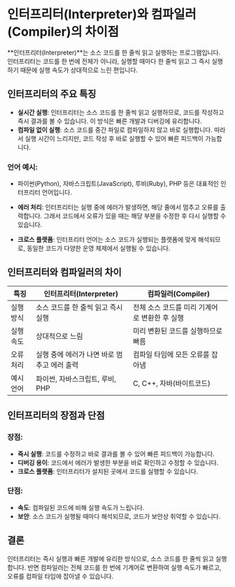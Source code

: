 # 인터프리터(Interpreter)와 컴파일러(Compiler)의 차이점

**인터프리터(Interpreter)**는 소스 코드를 한 줄씩 읽고 실행하는 프로그램입니다. 인터프리터는 코드를 한 번에 전체가 아니라, 실행할 때마다 한 줄씩 읽고 그 즉시 실행하기 때문에 실행 속도가 상대적으로 느린 편입니다.

## 인터프리터의 주요 특징

- **실시간 실행**: 인터프리터는 소스 코드를 한 줄씩 읽고 실행하므로, 코드를 작성하고 즉시 결과를 볼 수 있습니다. 이 방식은 빠른 개발과 디버깅에 유리합니다.
- **컴파일 없이 실행**: 소스 코드를 중간 파일로 컴파일하지 않고 바로 실행합니다. 따라서 실행 시간이 느리지만, 코드 작성 후 바로 실행할 수 있어 빠른 피드백이 가능합니다.

### 언어 예시:
- 파이썬(Python), 자바스크립트(JavaScript), 루비(Ruby), PHP 등은 대표적인 인터프리터 언어입니다.

- **에러 처리**: 인터프리터는 실행 중에 에러가 발생하면, 해당 줄에서 멈추고 오류를 출력합니다. 그래서 코드에서 오류가 있을 때는 해당 부분을 수정한 후 다시 실행할 수 있습니다.
- **크로스 플랫폼**: 인터프리터 언어는 소스 코드가 실행되는 플랫폼에 맞게 해석되므로, 동일한 코드가 다양한 운영 체제에서 실행될 수 있습니다.

## 인터프리터와 컴파일러의 차이

| 특징       | 인터프리터(Interpreter)                      | 컴파일러(Compiler)                     |
|------------|--------------------------------------------|----------------------------------------|
| 실행 방식  | 소스 코드를 한 줄씩 읽고 즉시 실행         | 전체 소스 코드를 미리 기계어로 변환한 후 실행 |
| 실행 속도  | 상대적으로 느림                             | 미리 변환된 코드를 실행하므로 빠름         |
| 오류 처리  | 실행 중에 에러가 나면 바로 멈추고 에러 출력 | 컴파일 타임에 모든 오류를 잡아냄        |
| 예시 언어   | 파이썬, 자바스크립트, 루비, PHP             | C, C++, 자바(바이트코드)                |

## 인터프리터의 장점과 단점

### 장점:
- **즉시 실행**: 코드를 수정하고 바로 결과를 볼 수 있어 빠른 피드백이 가능합니다.
- **디버깅 용이**: 코드에서 에러가 발생한 부분을 바로 확인하고 수정할 수 있습니다.
- **크로스 플랫폼**: 인터프리터가 설치된 곳에서 코드를 실행할 수 있습니다.

### 단점:
- **속도**: 컴파일된 코드에 비해 실행 속도가 느립니다.
- **보안**: 소스 코드가 실행될 때마다 해석되므로, 코드가 보안상 취약할 수 있습니다.

## 결론

인터프리터는 즉시 실행과 빠른 개발에 유리한 방식으로, 소스 코드를 한 줄씩 읽고 실행합니다. 반면 컴파일러는 전체 코드를 한 번에 기계어로 변환하여 실행 속도가 빠르고, 오류를 컴파일 타임에 잡아낼 수 있습니다.
